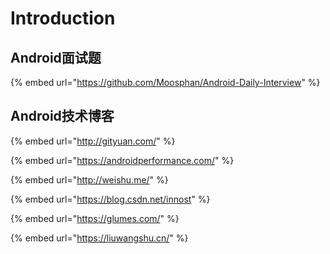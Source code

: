 # Introduction

## Android面试题

{% embed url="https://github.com/Moosphan/Android-Daily-Interview" %}



## Android技术博客

{% embed url="http://gityuan.com/" %}

{% embed url="https://androidperformance.com/" %}

{% embed url="http://weishu.me/" %}

{% embed url="https://blog.csdn.net/innost" %}



{% embed url="https://glumes.com/" %}

{% embed url="https://liuwangshu.cn/" %}



